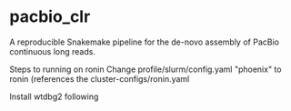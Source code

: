 # pacbio_clr

A reproducible Snakemake pipeline for the de-novo assembly of PacBio continuous long reads.

Steps to running on ronin
Change profile/slurm/config.yaml "phoenix" to ronin (references the cluster-configs/ronin.yaml

Install wtdbg2 following 
